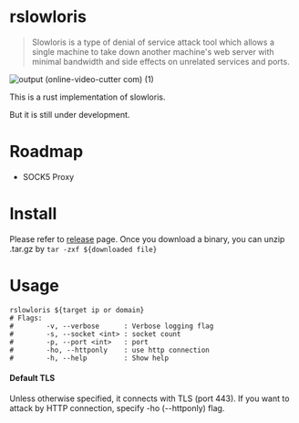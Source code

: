 # rslowloris
> Slowloris is a type of denial of service attack tool which allows a single machine to take down another machine's web server with minimal bandwidth and side effects on unrelated services and ports.

![output (online-video-cutter com) (1)](https://user-images.githubusercontent.com/100127291/205270513-17035611-da55-4562-bf38-9cbee02cc25b.gif)




This is a rust implementation of slowloris.

But it is still under development.

# Roadmap
- SOCK5 Proxy

# Install

Please refer to [release](https://github.com/k0i/rslowloris/releases) page.
Once you download a binary, you can unzip .tar.gz by `tar -zxf ${downloaded file}`

# Usage

```
rslowloris ${target ip or domain}
# Flags:
#        -v, --verbose      : Verbose logging flag
#        -s, --socket <int> : socket count
#        -p, --port <int>   : port
#        -ho, --httponly    : use http connection
#        -h, --help         : Show help
```

#### Default TLS
Unless otherwise specified, it connects with TLS (port 443).
If you want to attack by HTTP connection, specify -ho (--httponly) flag. 
